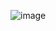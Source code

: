 ![image](https://github.com/Bashlings/boomlings-decomp/assets/124399423/f0fd480a-dc30-4f33-8a40-1c99f54c2a34)
